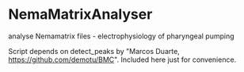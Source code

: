 # NemaMatrixAnalyser
analyse Nemamatrix files - electrophysiology of pharyngeal pumping

Script depends on detect_peaks by "Marcos Duarte, https://github.com/demotu/BMC". Included here just for convenience.
